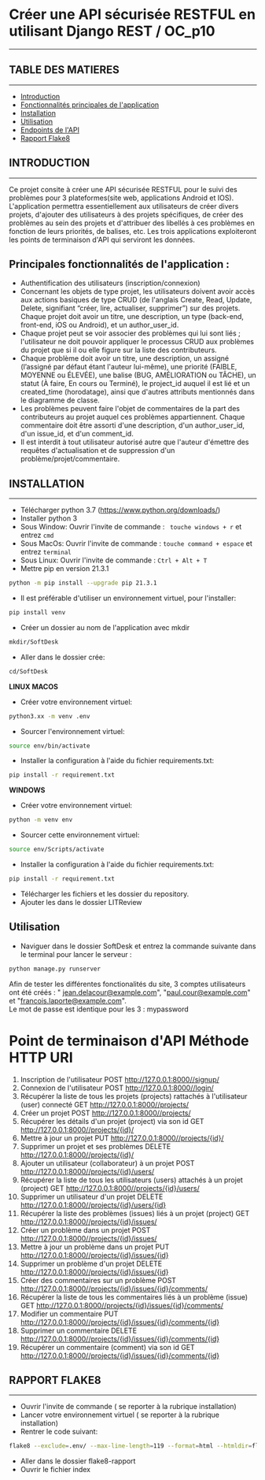 # Créer une API sécurisée RESTFUL en utilisant Django REST / OC_p10
---------------------------------------------------------------


## TABLE DES MATIERES
---------------------

* [Introduction](#introduction)
* [Fonctionnalités principales de l'application](#fonctionnalités-principales-de-lapplication)
* [Installation](#installation)
* [Utilisation](#utilisation)
* [Endpoints de l'API](#endpoints-de-lapi)
* [Rapport Flake8](#rapport-flake8)

## INTRODUCTION
----------------

Ce projet consite à créer une API sécurisée RESTFUL pour le suivi des problèmes pour 3 plateformes(site web,
applications Android et IOS).
L'application permettra essentiellement aux utilisateurs de créer divers projets, d'ajouter des utilisateurs à des
projets spécifiques, de créer des problèmes au sein des projets et d'attribuer des libellés à ces problèmes en fonction
de leurs priorités, de balises, etc.
Les trois applications exploiteront les points de terminaison d'API qui serviront les données.

## Principales fonctionnalités de l'application :

* Authentification des utilisateurs (inscription/connexion)
* Concernant les objets de type projet, les utilisateurs doivent avoir accès aux actions basiques de type CRUD (de
  l'anglais Create, Read, Update, Delete, signifiant “créer, lire, actualiser, supprimer”) sur des projets. Chaque
  projet doit avoir un titre, une description, un type (back-end, front-end, iOS ou Android), et un author_user_id.
* Chaque projet peut se voir associer des problèmes qui lui sont liés ; l'utilisateur ne doit pouvoir appliquer le
  processus CRUD aux problèmes du projet que si il ou elle figure sur la liste des contributeurs.
* Chaque problème doit avoir un titre, une description, un assigné (l’assigné par défaut étant l'auteur lui-même), une
  priorité (FAIBLE, MOYENNE ou ÉLEVÉE), une balise (BUG, AMÉLIORATION ou TÂCHE), un statut (À faire, En cours ou
  Terminé), le project_id auquel il est lié et un created_time (horodatage), ainsi que d'autres attributs mentionnés
  dans le diagramme de classe.
* Les problèmes peuvent faire l'objet de commentaires de la part des contributeurs au projet auquel ces problèmes
  appartiennent. Chaque commentaire doit être assorti d'une description, d'un author_user_id, d'un issue_id, et d'un
  comment_id.
* Il est interdit à tout utilisateur autorisé autre que l'auteur d'émettre des requêtes d'actualisation et de
  suppression d'un problème/projet/commentaire.

## INSTALLATION
------------------

* Télécharger python 3.7 (https://www.python.org/downloads/)
* Installer python 3
* Sous Window:
  Ouvrir l'invite de commande : ``` touche windows + r``` et entrez ```cmd```
* Sous MacOs:
  Ouvrir l'invite de commande : ```touche command + espace``` et entrez ```terminal```
* Sous Linux:
  Ouvrir l'invite de commande : ```Ctrl + Alt + T```
* Mettre pip en version 21.3.1

```bash
python -m pip install --upgrade pip 21.3.1
```

* Il est préférable d'utiliser un environnement virtuel, pour l'installer:

```bash
pip install venv
```

* Créer un dossier au nom de l'application avec mkdir

```bash
mkdir/SoftDesk
```

* Aller dans le dossier crée:

```bash
cd/SoftDesk
```

**LINUX MACOS**

* Créer votre environnement virtuel:

```bash
python3.xx -m venv .env
```

* Sourcer l'environnement virtuel:

```bash
source env/bin/activate
```

* Installer la configuration à l'aide du fichier requirements.txt:

```bash
pip install -r requirement.txt
```

**WINDOWS**

* Créer votre environnement virtuel:

```bash
python -m venv env
```

* Sourcer cette environnement virtuel:

```bash
source env/Scripts/activate
```

* Installer la configuration à l'aide du fichier requirements.txt:

```bash
pip install -r requirement.txt
```

* Télécharger les fichiers et les dossier du repository.
* Ajouter les dans le dossier LITReview

## Utilisation

* Naviguer dans le dossier SoftDesk et entrez la commande suivante dans le terminal pour lancer le serveur :

```bash
python manage.py runserver
```

Afin de tester les différentes fonctionalités du site, 3 comptes utilisateurs ont été créés : "
jean.delacour@example.com", "paul.cour@example.com" et "francois.laporte@example.com".  
Le mot de passe est identique pour les 3 : mypassword

# Point de terminaison d'API	 Méthode HTTP	  URI

1. Inscription de l'utilisateur POST    http://127.0.0.1:8000//signup/
2. Connexion de l'utilisateur POST    http://127.0.0.1:8000//login/
3. Récupérer la liste de tous les projets (projects) rattachés à l'utilisateur (user) connecté
   GET    http://127.0.0.1:8000//projects/
4. Créer un projet POST    http://127.0.0.1:8000//projects/
5. Récupérer les détails d'un projet (project) via son id GET    http://127.0.0.1:8000//projects/{id}/
6. Mettre à jour un projet PUT    http://127.0.0.1:8000//projects/{id}/
7. Supprimer un projet et ses problèmes DELETE    http://127.0.0.1:8000//projects/{id}/
8. Ajouter un utilisateur (collaborateur) à un projet POST    http://127.0.0.1:8000//projects/{id}/users/
9. Récupérer la liste de tous les utilisateurs (users) attachés à un projet (project)
   GET    http://127.0.0.1:8000//projects/{id}/users/
10. Supprimer un utilisateur d'un projet DELETE    http://127.0.0.1:8000//projects/{id}/users/{id}
11. Récupérer la liste des problèmes (issues) liés à un projet (project)
    GET    http://127.0.0.1:8000//projects/{id}/issues/
12. Créer un problème dans un projet POST    http://127.0.0.1:8000//projects/{id}/issues/
13. Mettre à jour un problème dans un projet PUT    http://127.0.0.1:8000//projects/{id}/issues/{id}
14. Supprimer un problème d'un projet DELETE    http://127.0.0.1:8000//projects/{id}/issues/{id}
15. Créer des commentaires sur un problème POST    http://127.0.0.1:8000//projects/{id}/issues/{id}/comments/
16. Récupérer la liste de tous les commentaires liés à un problème (issue)
    GET    http://127.0.0.1:8000//projects/{id}/issues/{id}/comments/
17. Modifier un commentaire PUT    http://127.0.0.1:8000//projects/{id}/issues/{id}/comments/{id}
18. Supprimer un commentaire DELETE    http://127.0.0.1:8000//projects/{id}/issues/{id}/comments/{id}
19. Récupérer un commentaire (comment) via son id GET    http://127.0.0.1:8000//projects/{id}/issues/{id}/comments/{id}

## RAPPORT FLAKE8
-------------------

* Ouvrir l'invite de commande ( se reporter à la rubrique installation)
* Lancer votre environnement virtuel ( se reporter à la rubrique installation)
* Rentrer le code suivant:

```bash
flake8 --exclude=.env/ --max-line-length=119 --format=html --htmldir=flake8-rapport
``` 

* Aller dans le dossier flake8-rapport
* Ouvrir le fichier index
